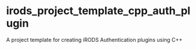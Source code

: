 # irods_project_template_cpp_auth_plugin

A project template for creating iRODS Authentication plugins using C++
